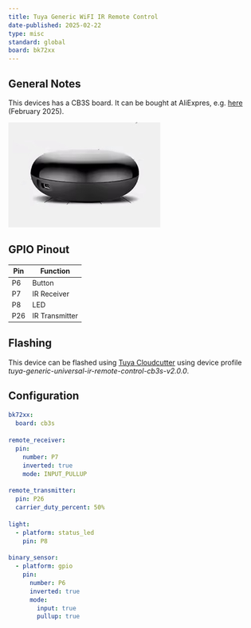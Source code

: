 ```yaml
---
title: Tuya Generic WiFI IR Remote Control
date-published: 2025-02-22
type: misc
standard: global
board: bk72xx
---
```


## General Notes

This devices has a CB3S board. It can be bought at AliExpres, e.g. [here](https://www.aliexpress.com/item/1005007804859733.html) (February 2025).

![IRRemote](tuya-generic-wifi-ir-remote-control.jpg)

## GPIO Pinout

| Pin | Function      |
| --- | ------------- |
| P6  | Button        |
| P7  | IR Receiver   |
| P8  | LED           |
| P26 | IR Transmitter|

## Flashing

This device can be flashed using [Tuya Cloudcutter](https://github.com/tuya-cloudcutter/tuya-cloudcutter) using device profile _tuya-generic-universal-ir-remote-control-cb3s-v2.0.0_.

## Configuration

```yaml
bk72xx:
  board: cb3s

remote_receiver:
  pin:
    number: P7
    inverted: true
    mode: INPUT_PULLUP

remote_transmitter:
  pin: P26
  carrier_duty_percent: 50%

light:
  - platform: status_led
    pin: P8

binary_sensor:
  - platform: gpio
    pin:
      number: P6
      inverted: true
      mode:
        input: true
        pullup: true
```
